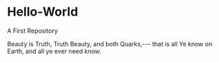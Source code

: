 # Hello-World
A First Repository

Beauty is Truth, Truth Beauty, and both Quarks,--- that is all 
  Ye know on Earth, and all ye ever need know. 
